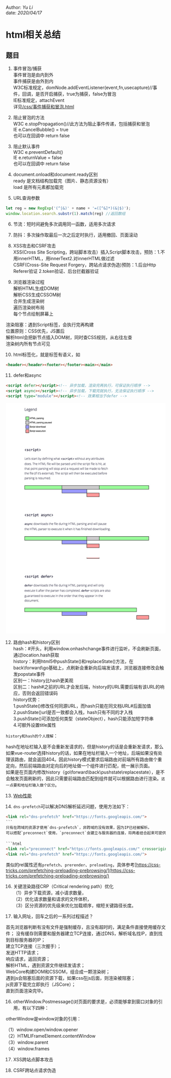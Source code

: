 Author: _Yu Li_    
date: _2020/04/17_    
    
# html相关总结    
    
## 题目    
    
1. 事件冒泡/捕获    
事件冒泡是由内到外    
事件捕获是由外到内    
W3C标准规定，domNode.addEventListener(event,fn,usecapture)//事件，回调，是否开启捕获，true为捕获，false为冒泡    
IE标准规定，attachEvent    
详见<a href="/css/事件捕获和冒泡.html" target="_blank">/css/事件捕获和冒泡.html</a>    
    
2. 阻止冒泡的方法    
W3C e.stopPropagation()//此方法为阻止事件传递，包括捕获和冒泡    
IE e.CancelBubble() = true    
也可以在回调中 return false    
    
3. 阻止默认事件    
W3C e.preventDefault()    
IE e.returnValue = false    
也可以在回调中 return false    
    
4. document.onload和document.ready区别    
ready 是文档结构加载完（图片、静态资源没有）    
load 是所有元素都加载完    
    
5. URL查询参数    
```javascript    
let reg = new RegExp('(^|&)' + name + '=([^&]*)(&|$)');  
window.location.search.substr(1).match(reg) //返回数组  
```  
6. 节流：短时间避免多次调用同一函数，适用多次请求  
  
7. 防抖：多次操作取最后一次之后定时执行，适用撤回、页面滚动  
  
8. XSS攻击和CSRF攻击  
XSS(Cross Site Scripting，跨站脚本攻击）插入Script脚本攻击，预防：1.不用innerHTML，用innerText2.对innerHTML做过滤  
CSRF(Cross-Site Request Forgery，跨站点请求伪造)预防：1.后台Http Referer验证 2.token验证、后台拦截器验证  
  
9. 浏览器渲染过程  
解析HTML生成DOM树  
解析CSS生成CSSOM树  
合并生成渲染树  
遍历渲染树布局  
每个节点绘制屏幕上  
  
渲染阻塞：遇到Script标签，会执行完再构建  
位置原则：CSS优先，JS置后  
解析html会把新节点插入DOM树，同时查CSS规则，从右往左查  
渲染树内所有节点可见  
  
10. html标签化，就是标签有语义，如  
```html  
<header></header><footer></footer><main></main>  
```  
  
11. defer和async  
```html  
<script defer></script><!-- 异步加载，渲染完再执行，可保证执行顺序 -->  
<script async></script><!-- 异步加载，下载完就执行，无法保证执行顺序 -->  
<script type="module"></script><!-- 效果相当于defer -->  
```  
![](/static/imgs/defer_async.jpg)
  
12. 路由hash和history区别  
hash：#开头，利用window.onhashchange事件进行监听，不会刷新页面，通过location.hash获取  
history：利用html5中pushState()和replaceState()方法，在back\forward\go基础上，点刷新会重新向后端发请求，浏览器连接修改会触发popstate事件  
区别一：history比hash更美观  
区别二：hash#之前的URL才会发后端，history的URL需要后端有该URL的响应，否则会返回错误码  
history优势：  
1.pushState()修改任何同源URL，而hash只能在同文档URL#后面加值  
2.pushState()url是否一致都会入栈，hash只有不同的才入栈  
3.pushState()可添加任何类型（stateObject），hash只能添加短字符串  
4.可额外设置title属性  

`history和hash的个人理解`：

hash在地址栏输入是不会重新发请求的，但是history的话是会重新发请求，那么如果vue-router选择history的话，如果在地址栏输入一个地址，后端如果没有处理该路由，就会返回404。因此history模式要求后端路由对前端所有路由做个重定向，然后前端路由对定向后的地址做一个组件进行匹配，统一展示页面。  
如果是在页面内修改history（go\forward\back\pushstate\replacestate），是不会触发页面刷新的，因此只需要前端路由匹配到组件就可以根据路由进行渲染。`这一点要和地址栏输入做个区分`。

13. [Web性能](https://developer.mozilla.org/zh-CN/docs/Web/Performance)  

14. `dns-prefetch`可以解决DNS解析延迟问题，使用方法如下：

```html
<link rel="dns-prefetch" href="https://fonts.googleapis.com/">
```　　
只有在跨域的资源才使用`dns-prefetch`，非跨域的没有效果，因为IP已经被解析。　　
可以搭配`preconnect`使用，`preconnect`会建立与服务器的连接，将两者结合起来可提供机会，进一步减少跨源请求的感知延迟。

```html
<link rel="preconnect" href="https://fonts.googleapis.com/" crossorigin>
<link rel="dns-prefetch" href="https://fonts.googleapis.com/">
```  
类似的rel属性还有`prefetch`、`prerender`、`preloading`，具体参考[https://css-tricks.com/prefetching-preloading-prebrowsing/](https://css-tricks.com/prefetching-preloading-prebrowsing/)

16. 关键渲染路径CRP（Critical rendering path）优化  
（1）异步下载资源，减小请求数量，  
（2）优化请求数量和请求的文件体积，  
（3）区分资源的优先级来优化加载顺序，缩短关键路径长度。  

15. 输入网址，回车之后的一系列过程描述？

首先浏览器判断有没有文件是强制缓存，且没有超时的，满足条件直接使用缓存文件；
没有缓存则需要和服务器建立TCP连接，通过DNS，解析域名找IP，直到找到目标服务器的IP；  
建立TCP连接（三次握手）；  
发送HTTP请求；  
响应请求，返回资源；  
解析HTML，遇到资源文件继续发请求；  
WebCore构建DOM和CSSOM，组合成一颗渲染树；  
遇到js会阻塞后面的资源下载，如果css在js后面，则渲染被阻塞；  
js资源下载完立即执行（JSCore）；  
直到页面渲染完毕。  

16. otherWindow.Postmessage()对页面的要求是，必须能够拿到窗口对象的引用，有以下四种：

otherWindow是window对象的引用：

（1）window.open/window.opener  
（2）HTMLIFrameElement.contentWindow  
（3）window.parent  
（4）window.frames  


17. XSS跨站点脚本攻击



18. CSRF跨站点请求伪造


